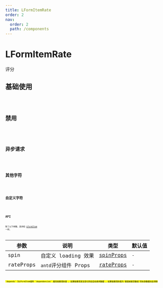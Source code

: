 ```yaml
---
title: LFormItemRate
order: 2
nav:
  order: 2
  path: /components
---
```


# LFormItemRate

评分

## 基础使用

<code src='./demos/Demo1.tsx'>

## 禁用

<code src='./demos/Demo2.tsx'>

## 异步请求

<code src='./demos/Demo3.tsx'>

## 其他字符

<code src='./demos/Demo4.tsx'>

## 自定义字符

<code src='./demos/Demo5.tsx'>

## API

除了以下参数，其余和 [LFormItem](/components/form-item) 一样。

| 参数 | 说明 | 类型 | 默认值 |
| --- | --- | --- | --- |
| spin | 自定义 loading 效果 | [spinProps](https://ant-design.gitee.io/components/spin-cn/#API) | `-` |
| rateProps | `antd`评分组件 Props | [rateProps](https://4x.ant.design/components/rate-cn/#API) | `-` |

<mark>
`depends` 为LFormItem组件 `dependencies` 属性依赖项的值 , 如果依赖项发生变化则会自动请求数据 , 如果依赖项的值为`假值或者空数组`则本身数据也会清除
<mark/>
